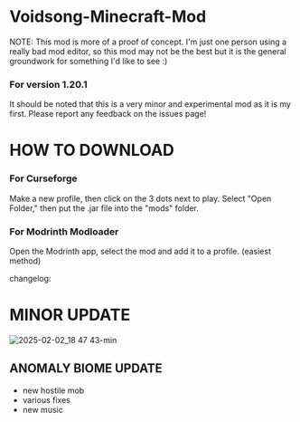 # Voidsong-Minecraft-Mod

NOTE: This mod is more of a proof of concept. I'm just one person using a really bad mod editor, so this mod may not be the best but it is the general groundwork for something I'd like to see :)

### For version 1.20.1
It should be noted that this is a very minor
and experimental mod as it is my first. Please
report any feedback on the issues page!

# HOW TO DOWNLOAD
### For Curseforge
Make a new profile, then click on the 3 dots next to play. Select "Open Folder," then put the .jar file into the "mods" folder.
### For Modrinth Modloader
Open the Modrinth app, select the mod and add it to a profile. (easiest method)

changelog:

# MINOR UPDATE
![2025-02-02_18 47 43-min](https://github.com/user-attachments/assets/eb330494-aee8-4119-a585-d38a67b20bdb)

## ANOMALY BIOME UPDATE
- new hostile mob
- various fixes
- new music
